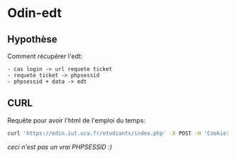# Odin-edt

## Hypothèse

Comment récupérer l'edt:

    - cas login -> url requete ticket
    - requete ticket -> phpsessid
    - phpsessid + data -> edt

## CURL

Requête pour avoir l'html de l'emploi du temps:
```sh
curl 'https://odin.iut.uca.fr/etudiants/index.php' -X POST -H 'Cookie: PHPSESSID=eaef138d679oi7ea3d84ec96121413471b93ee15e6b599b596e2daf6a7030065' --data-raw 'bind=doing&edt=lazy'
```
_ceci n'est pas un vrai PHPSESSID :)_
